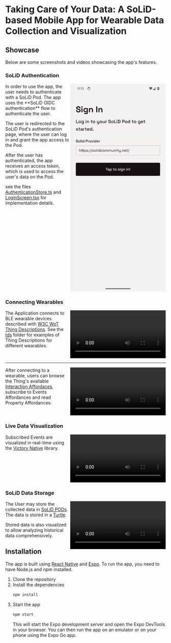 # Taking Care of Your Data: A SoLiD-based Mobile App for Wearable Data Collection and Visualization

## Showcase
Below are some screenshots and videos showcasing the app's features.
### SoLiD Authentication

<img align="right" width="300" src="images/SolidAuthentication.png">
In order to use the app, the user needs to authenticate with a SoLiD Pod. The app uses the **SoLiD OIDC authentication** flow to authenticate the user.

The user is redirected to the SoLiD Pod's authentication page, where the user can log in and grant the app access to the Pod.

After the user has authenticated, the app receives an access token, which is used to access the user's data on the Pod.

see the files [AuthenticationStore.ts](app/models/AuthenticationStore.ts) and [LoginScreen.tsx](app/screens/LoginScreen.tsx) for implementation details.

<br clear="right"/>

### Connecting Wearables

<video width="300" style="float:right;">
    <source src="images/connect.mp4" type="video/mp4">
    Your browser does not support the video tag.
</video>

The Application connects to BLE wearable devices described with [W3C WoT Thing Descriptions](https://www.w3.org/TR/wot-thing-description11/). See the [tds](tds) folder for examples of Thing Descriptions for different wearables.

<br clear="right">

---

<video width="300" style="float:right;">
    <source src="images/subscribe.mp4" type="video/mp4">
    Your browser does not support the video tag.
</video

After connecting to a wearable, users can browse the Thing's available [Interaction Affordaces](https://www.w3.org/TR/wot-thing-description11/#interaction-affordances), subscribe to Events Affordances and read Property Affordances.

<br clear="right">

### Live Data Visualization

<video width="300" style="float:right;">
    <source src="images/liveData.mp4" type="video/mp4">
    Your browser does not support the video tag.
</video>

Subscribed Events are visualized in real-time using the [Victory Native](https://formidable.com/open-source/victory/docs/native/) library.

<br clear="right">

### SoLiD Data Storage

<video width="300" style="float:right;">
    <source src="images/visualize.mp4" type="video/mp4">
    Your browser does not support the video tag.
</video>

The User may store the collected data in [SoLiD PODs](https://solidproject.org/). The data is stored in a [Turtle](https://www.w3.org/TR/turtle/).

Stored data is also visualized to allow analyzing historical data comprehensively. 

## Installation
The app is built using [React Native](https://reactnative.dev/) and [Expo](https://expo.io/). To run the app, you need to have Node.js and npm installed.

1. Clone the repository
2. Install the dependencies
    ```bash
    npm install
    ```
3. Start the app
    ```bash
    npm start
    ```
    This will start the Expo development server and open the Expo DevTools in your browser. You can then run the app on an emulator or on your phone using the Expo Go app.